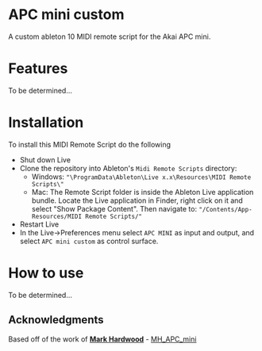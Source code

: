 # APC mini custom
 
A custom ableton 10 MIDI remote script for the Akai APC mini.

# Features

To be determined...

# Installation
To install this MIDI Remote Script do the following

* Shut down Live
* Clone the repository into Ableton's `Midi Remote Scripts` directory: 
    * Windows: `"\ProgramData\Ableton\Live x.x\Resources\MIDI Remote Scripts\"`
    * Mac: The Remote Script folder is inside the Ableton Live application bundle. Locate the Live application in Finder, right click on it and select "Show Package Content". 
        Then navigate to: `"/Contents/App-Resources/MIDI Remote Scripts/"`
* Restart Live
* In the Live->Preferences menu select `APC MINI` as input and output, and select `APC mini custom` as control surface.

# How to use

To be determined...

## Acknowledgments

Based off of the work of [**Mark Hardwood**](https://github.com/markharwood/) - [MH_APC_mini](https://github.com/markharwood/MH_APC_mini)

